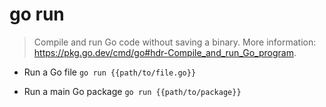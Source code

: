 # go run
> Compile and run Go code without saving a binary.
> More information: <https://pkg.go.dev/cmd/go#hdr-Compile_and_run_Go_program>.

- Run a Go file
`go run {{path/to/file.go}}`

- Run a main Go package
`go run {{path/to/package}}`
